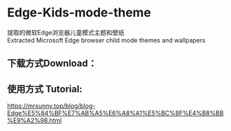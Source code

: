 # Edge-Kids-mode-theme
提取的微软Edge浏览器儿童模式主题和壁纸
<br>Extracted Microsoft Edge browser child mode themes and wallpapers
## 下载方式Download：

## 使用方式 Tutorial:
https://mrsunny.top/blog/blog-Edge%E5%84%BF%E7%AB%A5%E6%A8%A1%E5%BC%8F%E4%B8%BB%E9%A2%98.html
